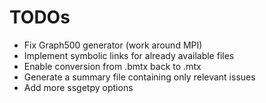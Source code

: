 # TODOs

* Fix Graph500 generator (work around MPI)
* Implement symbolic links for already available files 
* Enable conversion from .bmtx back to .mtx
* Generate a summary file containing only relevant issues
* Add more ssgetpy options